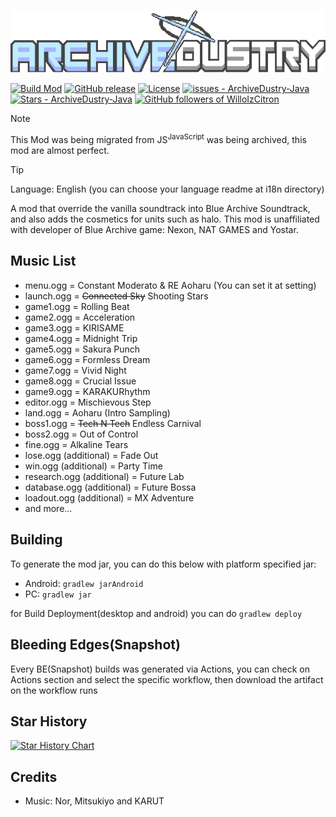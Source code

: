 
![Archivedustry logo](/assets/sprites-override/ui/logo.png)

[![Build Mod](https://github.com/WilloIzCitron/ArchiveDustry-Java/workflows/Build%20Mod/badge.svg)](https://github.com/WilloIzCitron/ArchiveDustry-Java/actions?query=workflow:"Build+Mod")
[![GitHub release](https://img.shields.io/github/v/tag/WilloIzCitron/ArchiveDustry-Java?filter=%21server-%2A)](https://github.com/WilloIzCitron/ArchiveDustry-Java/releases/)
[![License](https://img.shields.io/badge/License-MIT-blue)](https://github.com/WilloIzCitron/ArchiveDustry-Java/blob/master/LICENSE)
[![issues - ArchiveDustry-Java](https://img.shields.io/github/issues/WilloIzCitron/ArchiveDustry-Java)](https://github.com/WilloIzCitron/ArchiveDustry-Java/issues)
[![Stars - ArchiveDustry-Java](https://img.shields.io/github/stars/WilloIzCitron/ArchiveDustry-Java)](https://github.com/WilloIzCitron/ArchiveDustry-Java/stargazers)
[![GitHub followers of WilloIzCitron](https://img.shields.io/github/followers/WilloIzCitron)](https://github.com/WilloIzCitron)

> [!NOTE]
> This Mod was being migrated from JS<sup>JavaScript</sup> was being archived, this mod are almost perfect.

> [!TIP]
> Language: English (you can choose your language readme at i18n directory)

A mod that override the vanilla soundtrack into Blue Archive Soundtrack, and also adds the cosmetics for units such as halo. This mod is unaffiliated with developer of  Blue Archive game: Nexon, NAT GAMES and Yostar.

## Music List
  - menu.ogg = Constant Moderato & RE Aoharu (You can set it at setting)
  - launch.ogg = ~~Connected Sky~~ Shooting Stars
  - game1.ogg = Rolling Beat
  - game2.ogg = Acceleration
  - game3.ogg = KIRISAME
  - game4.ogg = Midnight Trip
  - game5.ogg = Sakura Punch
  - game6.ogg = Formless Dream
  - game7.ogg = Vivid Night
  - game8.ogg = Crucial Issue
  - game9.ogg = KARAKURhythm
  - editor.ogg = Mischievous Step
  - land.ogg = Aoharu (Intro Sampling)
  - boss1.ogg = ~~Tech N Tech~~ Endless Carnival
  - boss2.ogg = Out of Control
  - fine.ogg = Alkaline Tears
  - lose.ogg (additional) = Fade Out
  - win.ogg (additional) = Party Time
  - research.ogg (additional) = Future Lab
  - database.ogg (additional) = Future Bossa
  - loadout.ogg (additional) = MX Adventure
  - and more...

## Building

To generate the mod jar, you can do this below with platform specified jar:
- Android: `gradlew jarAndroid`
- PC: `gradlew jar`

for Build Deployment(desktop and android) you can do `gradlew deploy`

## Bleeding Edges(Snapshot)
Every BE(Snapshot) builds was generated via Actions, you can check on Actions section and select the specific workflow,
then download the artifact on the workflow runs

## Star History

<a href="https://star-history.com/#WilloIzCitron/ArchiveDustry-Java&Date">
 <picture>
   <source media="(prefers-color-scheme: dark)" srcset="https://api.star-history.com/svg?repos=WilloIzCitron/ArchiveDustry-Java&type=Date&theme=dark" />
   <source media="(prefers-color-scheme: light)" srcset="https://api.star-history.com/svg?repos=WilloIzCitron/ArchiveDustry-Java&type=Date" />
   <img alt="Star History Chart" src="https://api.star-history.com/svg?repos=WilloIzCitron/ArchiveDustry-Java&type=Date" />
 </picture>
</a>

## Credits
- Music: Nor, Mitsukiyo and KARUT
